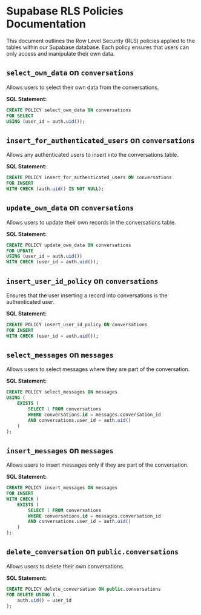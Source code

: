 # Supabase RLS Policies Documentation

This document outlines the Row Level Security (RLS) policies applied to the tables within our Supabase database. Each policy ensures that users can only access and manipulate their own data.

## `select_own_data` on `conversations`
Allows users to select their own data from the conversations.

**SQL Statement:**
```sql
CREATE POLICY select_own_data ON conversations
FOR SELECT
USING (user_id = auth.uid());
```

## `insert_for_authenticated_users` on `conversations`
Allows any authenticated users to insert into the conversations table.

**SQL Statement:**
```sql
CREATE POLICY insert_for_authenticated_users ON conversations
FOR INSERT
WITH CHECK (auth.uid() IS NOT NULL);
```

## `update_own_data` on `conversations`
Allows users to update their own records in the conversations table.

**SQL Statement:**
```sql
CREATE POLICY update_own_data ON conversations
FOR UPDATE
USING (user_id = auth.uid())
WITH CHECK (user_id = auth.uid());
```

## `insert_user_id_policy` on `conversations`
Ensures that the user inserting a record into conversations is the authenticated user.

**SQL Statement:**
```sql
CREATE POLICY insert_user_id_policy ON conversations
FOR INSERT
WITH CHECK (user_id = auth.uid());
```

## `select_messages` on `messages`
Allows users to select messages where they are part of the conversation.

**SQL Statement:**
```sql
CREATE POLICY select_messages ON messages
USING (
    EXISTS (
        SELECT 1 FROM conversations
        WHERE conversations.id = messages.conversation_id
        AND conversations.user_id = auth.uid()
    )
);
```

## `insert_messages` on `messages`
Allows users to insert messages only if they are part of the conversation.

**SQL Statement:**
```sql
CREATE POLICY insert_messages ON messages
FOR INSERT
WITH CHECK (
    EXISTS (
        SELECT 1 FROM conversations
        WHERE conversations.id = messages.conversation_id
        AND conversations.user_id = auth.uid()
    )
);
```

## `delete_conversation` on `public.conversations`
Allows users to delete their own conversations.

**SQL Statement:**
```sql
CREATE POLICY delete_conversation ON public.conversations
FOR DELETE USING (
    auth.uid() = user_id
);
```
